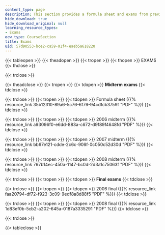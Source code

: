 ```yaml
---
content_type: page
description: This section provides a formula sheet and exams from previous years.
hide_download: true
hide_download_original: null
learning_resource_types:
- Exams
ocw_type: CourseSection
title: Exams
uid: 57d90553-bce2-ca59-01f4-eaeb5a618220
---
```


{{< tableopen >}}
{{< theadopen >}}
{{< tropen >}}
{{< thopen >}}
EXAMS
{{< thclose >}}

{{< trclose >}}

{{< theadclose >}}
{{< tropen >}}
{{< tdopen >}}
**Midterm exams**
{{< tdclose >}}

{{< trclose >}}
{{< tropen >}}
{{< tdopen >}}
Formula sheet ({{% resource_link 35b12310-89a6-5c76-6f76-94cdfcb3759f "PDF" %}})
{{< tdclose >}}

{{< trclose >}}
{{< tropen >}}
{{< tdopen >}}
2006 midterm ({{% resource_link a93096f0-e6dd-883a-c672-d9f89f4648fd "PDF" %}})
{{< tdclose >}}

{{< trclose >}}
{{< tropen >}}
{{< tdopen >}}
2007 midterm ({{% resource_link bb67e121-cdde-2c6c-906f-0c050c52d30d "PDF" %}})
{{< tdclose >}}

{{< trclose >}}
{{< tropen >}}
{{< tdopen >}}
2008 midterm ({{% resource_link 767b14ec-450a-1147-bc0d-2d3a1c75063f "PDF" %}})
{{< tdclose >}}

{{< trclose >}}
{{< tropen >}}
{{< tdopen >}}
**Final exams**
{{< tdclose >}}

{{< trclose >}}
{{< tropen >}}
{{< tdopen >}}
2006 final ({{% resource_link faa20794-df72-f923-3c09-9edf8a8d88f5 "PDF" %}})
{{< tdclose >}}

{{< trclose >}}
{{< tropen >}}
{{< tdopen >}}
2008 final ({{% resource_link 1d83ef0b-5cb2-a202-645a-0187a3335291 "PDF" %}})
{{< tdclose >}}

{{< trclose >}}

{{< tableclose >}}